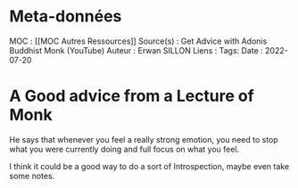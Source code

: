 # Meta-données

MOC : [[MOC Autres Ressources]]
Source(s) : Get Advice with Adonis Buddhist Monk (YouTube)
Auteur : Erwan SILLON
Liens : 
Tags:
Date : 2022-07-20

# A Good advice from a Lecture of Monk

He says that whenever you feel a really strong emotion, you need to stop what you were currently doing and full focus on what you feel. 

I think it could be a good way to do a sort of Introspection, maybe even take some notes.
